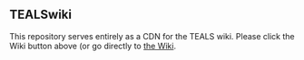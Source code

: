 TEALSwiki
---------

This repository serves entirely as a CDN for the TEALS wiki. Please click
the Wiki button above (or go directly to [the Wiki](https://github.com/khwilson/TEALSwiki/wiki).

